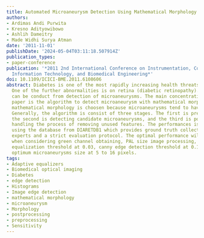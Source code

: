 ```yaml
---
title: Automated Microaneurysm Detection Using Mathematical Morphology
authors:
- Ardimas Andi Purwita
- Kresno Adityowibowo
- Ashlih Dameitry
- Made Widhi Surya Atman
date: '2011-11-01'
publishDate: '2024-05-04T03:11:18.507914Z'
publication_types:
- paper-conference
publication: '*2011 2nd International Conference on Instrumentation, Communications,
  Information Technology, and Biomedical Engineering*'
doi: 10.1109/ICICI-BME.2011.6108606
abstract: Diabetes is one of the most rapidly increasing health threats worldwide.
  One of the further abnormalities is on retina (diabetic retinopathy). Early treatment
  can be conduct from detection of microaneurysms. The main concentration of this
  paper is the algorithm to detect microaneurysm with mathematical morphology. The
  mathematical morphology is choosen because microaneurysms tend to have typical shape.
  Generally, the algorithm is consist of three stages. The first is preprocessing,
  the second is detecting candidate microaneurysms, and the third is postprocessing
  handling the process of removing unused features. The performances is evaluated
  using the database from DIARETDB1 which provides ground truth collected from several
  experts and a strict evaluation protocol. The optimal performance will be satified
  when considering green channel obtaining, PAL size image processing, adaptive histogram
  equalization threshold at 0.03, canny edge detection threshold at 0.16, MAs and
  optimum microaneurysms size at 5 to 16 pixels.
tags:
- Adaptive equalizers
- Biomedical optical imaging
- Diabetes
- edge detection
- Histograms
- Image edge detection
- mathematical morphology
- microaneurysm
- Morphology
- postprocessing
- preprocessing
- Sensitivity
---
```

